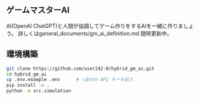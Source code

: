 ## ゲームマスターAI
AI(OpenAI ChatGPT)と人間が協調してゲーム作りをするAIを一緒に作りましょう。
詳しくはgeneral_documents/gm_ai_definition.md
随時更新中。

## 環境構築

```bash
git clone https://github.com/user242-0/hybrid_gm_ai.git
cd hybrid_gm_ai
cp .env.example .env      # ↑自分の API キーを記入
pip install -e .
python -m src.simulation

